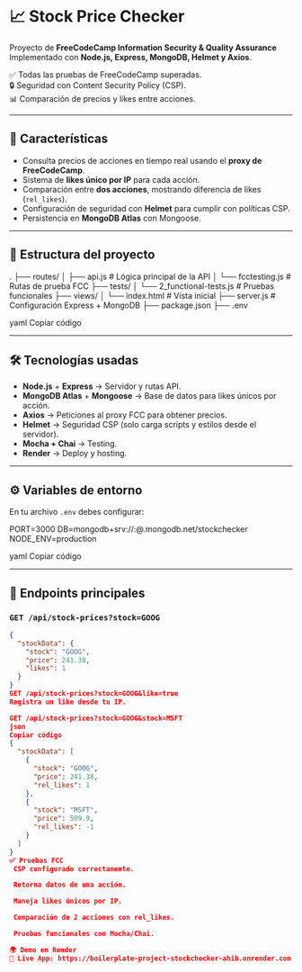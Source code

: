 
# 📈 Stock Price Checker

Proyecto de **FreeCodeCamp Information Security & Quality Assurance**  
Implementado con **Node.js, Express, MongoDB, Helmet y Axios**.  

✅ Todas las pruebas de FreeCodeCamp superadas.  
🔒 Seguridad con Content Security Policy (CSP).  
📊 Comparación de precios y likes entre acciones.

---

## 🚀 Características

- Consulta precios de acciones en tiempo real usando el **proxy de FreeCodeCamp**.
- Sistema de **likes único por IP** para cada acción.
- Comparación entre **dos acciones**, mostrando diferencia de likes (`rel_likes`).
- Configuración de seguridad con **Helmet** para cumplir con políticas CSP.
- Persistencia en **MongoDB Atlas** con Mongoose.

---

## 📂 Estructura del proyecto

.
├── routes/
│ ├── api.js # Lógica principal de la API
│ └── fcctesting.js # Rutas de prueba FCC
├── tests/
│ └── 2_functional-tests.js # Pruebas funcionales
├── views/
│ └── index.html # Vista inicial
├── server.js # Configuración Express + MongoDB
├── package.json
├── .env

yaml
Copiar código

---

## 🛠️ Tecnologías usadas

- **Node.js** + **Express** → Servidor y rutas API.
- **MongoDB Atlas** + **Mongoose** → Base de datos para likes únicos por acción.
- **Axios** → Peticiones al proxy FCC para obtener precios.
- **Helmet** → Seguridad CSP (solo carga scripts y estilos desde el servidor).
- **Mocha + Chai** → Testing.
- **Render** → Deploy y hosting.

---

## ⚙️ Variables de entorno

En tu archivo `.env` debes configurar:

PORT=3000
DB=mongodb+srv://<usuario>:<password>@<cluster>.mongodb.net/stockchecker
NODE_ENV=production

yaml
Copiar código

---

## 📌 Endpoints principales

### `GET /api/stock-prices?stock=GOOG`
```json
{
  "stockData": {
    "stock": "GOOG",
    "price": 241.38,
    "likes": 1
  }
}
GET /api/stock-prices?stock=GOOG&like=true
Registra un like desde tu IP.

GET /api/stock-prices?stock=GOOG&stock=MSFT
json
Copiar código
{
  "stockData": [
    {
      "stock": "GOOG",
      "price": 241.38,
      "rel_likes": 1
    },
    {
      "stock": "MSFT",
      "price": 509.9,
      "rel_likes": -1
    }
  ]
}
✅ Pruebas FCC
 CSP configurado correctamente.

 Retorna datos de una acción.

 Maneja likes únicos por IP.

 Comparación de 2 acciones con rel_likes.

 Pruebas funcionales con Mocha/Chai.

🌍 Demo en Render
🔗 Live App: https://boilerplate-project-stockchecker-ahib.onrender.com